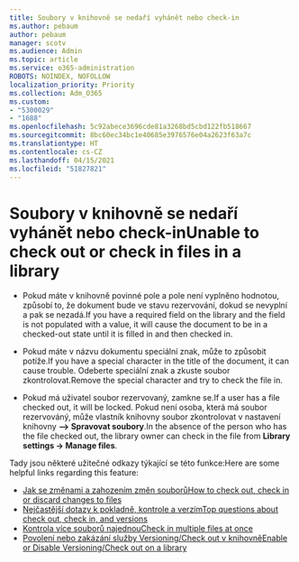 ```yaml
---
title: Soubory v knihovně se nedaří vyhánět nebo check-in
ms.author: pebaum
author: pebaum
manager: scotv
ms.audience: Admin
ms.topic: article
ms.service: o365-administration
ROBOTS: NOINDEX, NOFOLLOW
localization_priority: Priority
ms.collection: Adm_O365
ms.custom:
- "5300029"
- "1688"
ms.openlocfilehash: 5c92abece3696cde81a3268bd5cbd122fb518667
ms.sourcegitcommit: 8bc60ec34bc1e40685e3976576e04a2623f63a7c
ms.translationtype: HT
ms.contentlocale: cs-CZ
ms.lasthandoff: 04/15/2021
ms.locfileid: "51827821"
---
```

# <a name="unable-to-check-out-or-check-in-files-in-a-library"></a><span data-ttu-id="4c4e2-102">Soubory v knihovně se nedaří vyhánět nebo check-in</span><span class="sxs-lookup"><span data-stu-id="4c4e2-102">Unable to check out or check in files in a library</span></span>

- <span data-ttu-id="4c4e2-103">Pokud máte v knihovně povinné pole a pole není vyplněno hodnotou, způsobí to, že dokument bude ve stavu rezervování, dokud se nevyplní a pak se nezadá.</span><span class="sxs-lookup"><span data-stu-id="4c4e2-103">If you have a required field on the library and the field is not populated with a value, it will cause the document to be in a checked-out state until it is filled in and then checked in.</span></span>

- <span data-ttu-id="4c4e2-104">Pokud máte v názvu dokumentu speciální znak, může to způsobit potíže.</span><span class="sxs-lookup"><span data-stu-id="4c4e2-104">If you have a special character in the title of the document, it can cause trouble.</span></span> <span data-ttu-id="4c4e2-105">Odeberte speciální znak a zkuste soubor zkontrolovat.</span><span class="sxs-lookup"><span data-stu-id="4c4e2-105">Remove the special character and try to check the file in.</span></span>

- <span data-ttu-id="4c4e2-106">Pokud má uživatel soubor rezervovaný, zamkne se.</span><span class="sxs-lookup"><span data-stu-id="4c4e2-106">If a user has a file checked out, it will be locked.</span></span>  <span data-ttu-id="4c4e2-107">Pokud není osoba, která má soubor rezervováný, může vlastník knihovny soubor zkontrolovat v nastavení knihovny **–> Spravovat soubory**.</span><span class="sxs-lookup"><span data-stu-id="4c4e2-107">In the absence of the person who has the file checked out, the library owner can check in the file from **Library settings -> Manage files**.</span></span>

<span data-ttu-id="4c4e2-108">Tady jsou některé užitečné odkazy týkající se této funkce:</span><span class="sxs-lookup"><span data-stu-id="4c4e2-108">Here are some helpful links regarding this feature:</span></span>

- [<span data-ttu-id="4c4e2-109">Jak se změnami a zahozením změn souborů</span><span class="sxs-lookup"><span data-stu-id="4c4e2-109">How to check out, check in or discard changes to files</span></span>](https://support.office.com/article/check-out-check-in-or-discard-changes-to-files-in-a-library-7e2c12a9-a874-4393-9511-1378a700f6de)
- [<span data-ttu-id="4c4e2-110">Nejčastější dotazy k pokladně, kontrole a verzím</span><span class="sxs-lookup"><span data-stu-id="4c4e2-110">Top questions about check out, check in, and versions</span></span>](https://support.office.com/article/Top-questions-about-check-out-check-in-and-versions-7E941339-E972-4C7A-A79A-80A1FCF84076)
- [<span data-ttu-id="4c4e2-111">Kontrola více souborů najednou</span><span class="sxs-lookup"><span data-stu-id="4c4e2-111">Check in multiple files at once</span></span>](https://support.office.com/article/check-out-check-in-or-discard-changes-to-files-in-a-library-7e2c12a9-a874-4393-9511-1378a700f6de)
- [<span data-ttu-id="4c4e2-112">Povolení nebo zakázání služby Versioning/Check out v knihovně</span><span class="sxs-lookup"><span data-stu-id="4c4e2-112">Enable or Disable Versioning/Check out on a library</span></span>](https://support.office.com/article/enable-and-configure-versioning-for-a-list-or-library-1555d642-23ee-446a-990a-bcab618c7a37)
